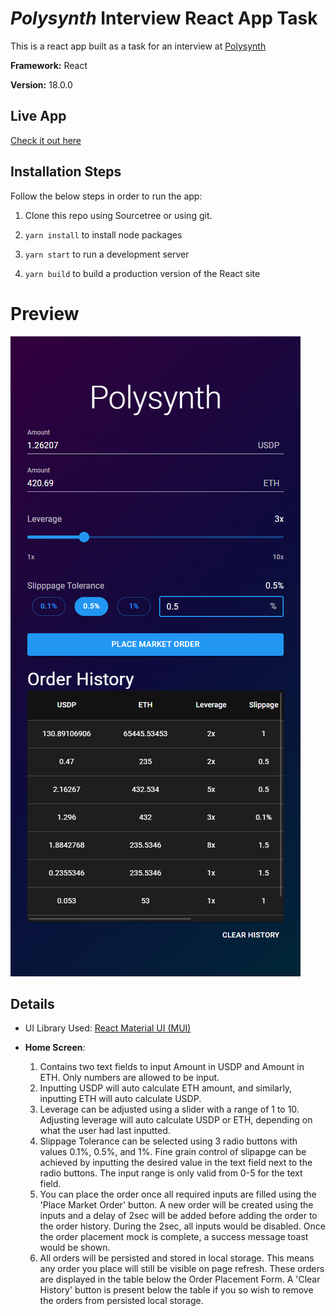 # _Polysynth_ Interview React App Task

This is a react app built as a task for an interview at [Polysynth](https://polysynth.com/)

**Framework:** React

**Version:** 18.0.0

## Live App

[Check it out here](https://polysynth-task.netlify.app)

## Installation Steps

Follow the below steps in order to run the app:

1. Clone this repo using Sourcetree or using git.

2. `yarn install` to install node packages

3. `yarn start` to run a development server

4. `yarn build` to build a production version of the React site

# Preview

![Home Screen SS](./src/assets/screenshots/home-screenshot.png)

## Details

- UI Library Used: [React Material UI (MUI)](https://mui.com/)

- **Home Screen**:

  1. Contains two text fields to input Amount in USDP and Amount in ETH. Only numbers are allowed to be input.
  2. Inputting USDP will auto calculate ETH amount, and similarly, inputting ETH will auto calculate USDP.
  3. Leverage can be adjusted using a slider with a range of 1 to 10. Adjusting leverage will auto calculate USDP or ETH, depending on what the user had last inputted.
  4. Slippage Tolerance can be selected using 3 radio buttons with values 0.1%, 0.5%, and 1%. Fine grain control of slipapge can be achieved by inputting the desired value in the text field next to the radio buttons. The input range is only valid from 0-5 for the text field.
  5. You can place the order once all required inputs are filled using the 'Place Market Order' button. A new order will be created using the inputs and a delay of 2sec will be added before adding the order to the order history. During the 2sec, all inputs would be disabled. Once the order placement mock is complete, a success message toast would be shown.
  6. All orders will be persisted and stored in local storage. This means any order you place will still be visible on page refresh. These orders are displayed in the table below the Order Placement Form. A 'Clear History' button is present below the table if you so wish to remove the orders from persisted local storage.
